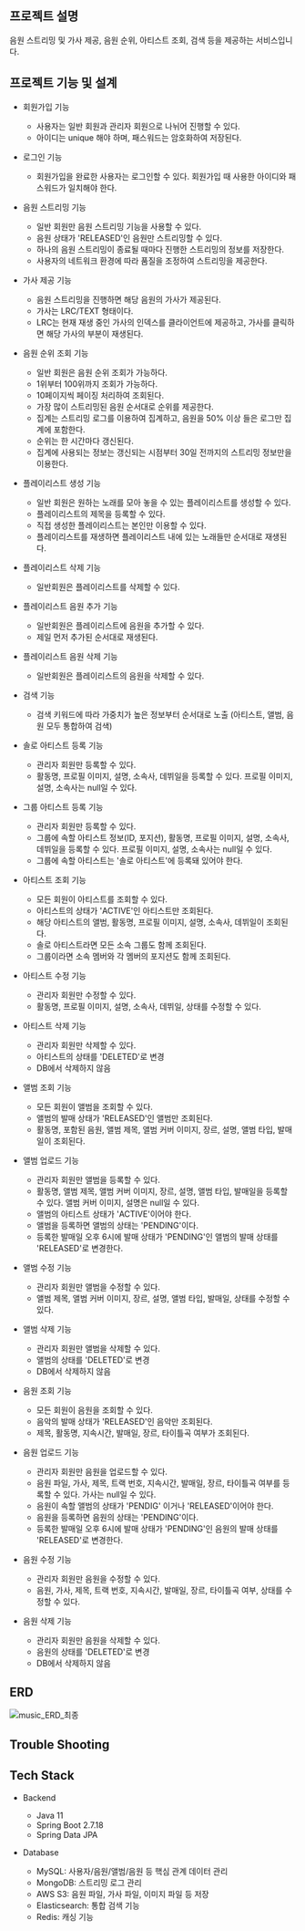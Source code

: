 ## 프로젝트 설명
음원 스트리밍 및 가사 제공, 음원 순위, 아티스트 조회, 검색 등을 제공하는 서비스입니다.

## 프로젝트 기능 및 설계
- 회원가입 기능
  - 사용자는 일반 회원과 관리자 회원으로 나뉘어 진행할 수 있다.
  - 아이디는 unique 해야 하며, 패스워드는 암호화하여 저장된다.
 
- 로그인 기능
  - 회원가입을 완료한 사용자는 로그인할 수 있다. 회원가입 때 사용한 아이디와 패스워드가 일치해야 한다.

- 음원 스트리밍 기능
  - 일반 회원만 음원 스트리밍 기능을 사용할 수 있다.
  - 음원 상태가 'RELEASED'인 음원만 스트리밍할 수 있다.
  - 하나의 음원 스트리밍이 종료될 때마다 진행한 스트리밍의 정보를 저장한다.
  - 사용자의 네트워크 환경에 따라 품질을 조정하여 스트리밍을 제공한다.
 
- 가사 제공 기능
  - 음원 스트리밍을 진행하면 해당 음원의 가사가 제공된다.
  - 가사는 LRC/TEXT 형태이다.
  - LRC는 현재 재생 중인 가사의 인덱스를 클라이언트에 제공하고, 가사를 클릭하면 해당 가사의 부분이 재생된다.
 
- 음원 순위 조회 기능
  - 일반 회원은 음원 순위 조회가 가능하다.
  - 1위부터 100위까지 조회가 가능하다.
  - 10페이지씩 페이징 처리하여 조회된다.
  - 가장 많이 스트리밍된 음원 순서대로 순위를 제공한다.
  - 집계는 스트리밍 로그를 이용하여 집계하고, 음원을 50% 이상 들은 로그만 집계에 포함한다.
  - 순위는 한 시간마다 갱신된다.
  - 집계에 사용되는 정보는 갱신되는 시점부터 30일 전까지의 스트리밍 정보만을 이용한다.
 
- 플레이리스트 생성 기능
  - 일반 회원은 원하는 노래를 모아 놓을 수 있는 플레이리스트를 생성할 수 있다.
  - 플레이리스트의 제목을 등록할 수 있다.
  - 직접 생성한 플레이리스트는 본인만 이용할 수 있다.
  - 플레이리스트를 재생하면 플레이리스트 내에 있는 노래들만 순서대로 재생된다.
 
- 플레이리스트 삭제 기능
  - 일반회원은 플레이리스트를 삭제할 수 있다.
 
- 플레이리스트 음원 추가 기능
  - 일반회원은 플레이리스트에 음원을 추가할 수 있다.
  - 제일 먼저 추가된 순서대로 재생된다.
 
- 플레이리스트 음원 삭제 기능
  - 일반회원은 플레이리스트의 음원을 삭제할 수 있다.
 
- 검색 기능
  - 검색 키워드에 따라 가중치가 높은 정보부터 순서대로 노출 (아티스트, 앨범, 음원 모두 통합하여 검색)

- 솔로 아티스트 등록 기능
  - 관리자 회원만 등록할 수 있다.
  - 활동명, 프로필 이미지, 설명, 소속사, 데뷔일을 등록할 수 있다. 프로필 이미지, 설명, 소속사는 null일 수 있다.
 
- 그룹 아티스트 등록 기능
  - 관리자 회원만 등록할 수 있다.
  - 그룹에 속할 아티스트 정보(ID, 포지션), 활동명, 프로필 이미지, 설명, 소속사, 데뷔일을 등록할 수 있다. 프로필 이미지, 설명, 소속사는 null일 수 있다.
  - 그룹에 속할 아티스트는 '솔로 아티스트'에 등록돼 있어야 한다.
  
- 아티스트 조회 기능
  - 모든 회원이 아티스트를 조회할 수 있다.
  - 아티스트의 상태가 'ACTIVE'인 아티스트만 조회된다.
  - 해당 아티스트의 앨범, 활동명, 프로필 이미지, 설명, 소속사, 데뷔일이 조회된다.
  - 솔로 아티스트라면 모든 소속 그룹도 함께 조회된다.
  - 그룹이라면 소속 멤버와 각 멤버의 포지션도 함께 조회된다.

- 아티스트 수정 기능
  - 관리자 회원만 수정할 수 있다.
  - 활동명, 프로필 이미지, 설명, 소속사, 데뷔일, 상태를 수정할 수 있다.
 
- 아티스트 삭제 기능
  - 관리자 회원만 삭제할 수 있다.
  - 아티스트의 상태를 'DELETED'로 변경
  - DB에서 삭제하지 않음

- 앨범 조회 기능
  - 모든 회원이 앨범을 조회할 수 있다.
  - 앨범의 발매 상태가 'RELEASED'인 앨범만 조회된다.
  - 활동명, 포함된 음원, 앨범 제목, 앨범 커버 이미지, 장르, 설명, 앨범 타입, 발매일이 조회된다.
 
- 앨범 업로드 기능
  - 관리자 회원만 앨범을 등록할 수 있다.
  - 활동명, 앨범 제목, 앨범 커버 이미지, 장르, 설명, 앨범 타입, 발매일을 등록할 수 있다. 앨범 커버 이미지, 설명은 null일 수 있다.
  - 앨범의 아티스트 상태가 'ACTIVE'이어야 한다.
  - 앨범을 등록하면 앨범의 상태는 'PENDING'이다.
  - 등록한 발매일 오후 6시에 발매 상태가 'PENDING'인 앨범의 발매 상태를 'RELEASED'로 변경한다.

- 앨범 수정 기능
  - 관리자 회원만 앨범을 수정할 수 있다.
  - 앨범 제목, 앨범 커버 이미지, 장르, 설명, 앨범 타입, 발매일, 상태를 수정할 수 있다.

- 앨범 삭제 기능
  - 관리자 회원만 앨범을 삭제할 수 있다.
  - 앨범의 상태를 'DELETED'로 변경
  - DB에서 삭제하지 않음

- 음원 조회 기능
  - 모든 회원이 음원을 조회할 수 있다.
  - 음악의 발매 상태가 'RELEASED'인 음악만 조회된다.
  - 제목, 활동명, 지속시간, 발매일, 장르, 타이틀곡 여부가 조회된다.
 
- 음원 업로드 기능
  - 관리자 회원만 음원을 업로드할 수 있다.
  - 음원 파일, 가사, 제목, 트랙 번호, 지속시간, 발매일, 장르, 타이틀곡 여부를 등록할 수 있다. 가사는 null일 수 있다.
  - 음원이 속할 앨범의 상태가 'PENDIG' 이거나 'RELEASED'이어야 한다.
  - 음원을 등록하면 음원의 상태는 'PENDING'이다.
  - 등록한 발매일 오후 6시에 발매 상태가 'PENDING'인 음원의 발매 상태를 'RELEASED'로 변경한다.
 
- 음원 수정 기능
  - 관리자 회원만 음원을 수정할 수 있다.
  - 음원, 가사, 제목, 트랙 번호, 지속시간, 발매일, 장르, 타이틀곡 여부, 상태를 수정할 수 있다.

- 음원 삭제 기능
  - 관리자 회원만 음원을 삭제할 수 있다.
  - 음원의 상태를 'DELETED'로 변경
  - DB에서 삭제하지 않음

## ERD
![music_ERD_최종](https://github.com/user-attachments/assets/661152d1-743d-430a-8ae1-d3d545aa91c2)

## Trouble Shooting

## Tech Stack
- Backend
  - Java 11
  - Spring Boot 2.7.18
  - Spring Data JPA

- Database
  - MySQL: 사용자/음원/앨범/음원 등 핵심 관계 데이터 관리
  - MongoDB: 스트리밍 로그 관리
  - AWS S3: 음원 파일, 가사 파일, 이미지 파일 등 저장
  - Elasticsearch: 통합 검색 기능
  - Redis: 캐싱 기능
